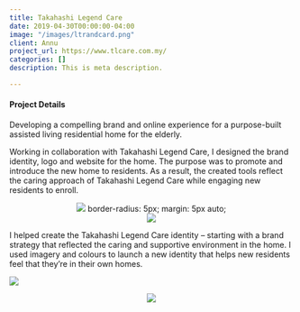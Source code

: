 ```yaml
---
title: Takahashi Legend Care
date: 2019-04-30T00:00:00-04:00
image: "/images/ltrandcard.png"
client: Annu
project_url: https://www.tlcare.com.my/
categories: []
description: This is meta description.

---
```

#### Project Details

Developing a compelling brand and online experience for a purpose-built assisted living residential home for the elderly.

Working in collaboration with Takahashi Legend Care, I designed the brand identity, logo and website for the home. The purpose was to promote and introduce the new home to residents. As a result, the created tools reflect the caring approach of Takahashi Legend Care while engaging new residents to enroll.

<div style="text-align: center"><img src="/images/logodesign.png"/>
border-radius: 5px;
margin: 5px auto;
</div>

<div style="text-align: center"><img src="/images/colours_and_text.png"/></div>

I helped create the Takahashi Legend Care identity – starting with a brand strategy that reflected the caring and supportive environment in the home. I used imagery and colours to launch a new identity that helps new residents feel that they’re in their own homes.

![](/images/ltrandcard.png)
<div style="text-align: center"><img src="/images/website.png"/></div>

